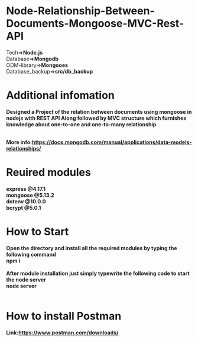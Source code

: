 # Node-Relationship-Between-Documents-Mongoose-MVC-Rest-API<br>

Tech=><b>Node.js</b><br>
Database=><b>Mongodb</b><br>
ODM-library=><b>Mongooes</b><br>
Database_backup=><b>src/db_backup</b><br>

# Additional infomation

<b>Designed a Project of the relation between documents using mongoose in nodejs with REST API Along followed by MVC structure which furnishes knowledge about one-to-one and one-to-many relationship<b><br><br>

<b>More info:</b>https://docs.mongodb.com/manual/applications/data-models-relationships/<br>

# Reuired modules

<b>express</b> @4.17.1<br>
<b>mongoose</b> @5.13.2<br>
<b>dotenv</b> @10.0.0<br>
<b>bcrypt</b> @5.0.1<br>

# How to Start

Open the directory and install all the required modules by typing the following command<br>
<b>npm i</b><br><br>
After module installation just simply typewrite the following code to start the node server<br>
<b>node server</b><br><br>

# How to install Postman

<b>Link:</b>https://www.postman.com/downloads/
